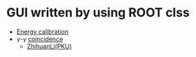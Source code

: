 # GUI written by using ROOT clss

  - [Energy calibration](./Cali)
  - $\gamma$-$\gamma$ [coincidence](./GammaGammaGate)
    - [ZhihuanLi(PKU)](https://github.com/zhihuanli/gamma-gamma-coincidence-analysis) 
